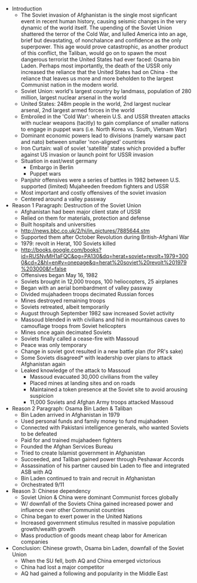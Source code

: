 - Introduction
	- The Soviet invasion of Afghanistan is the single most signficant event in recent human history, causing seismic changes in the very dynamic of the world itself. The upending of the Soviet Union shattered the terror of the Cold War, and lulled America into an age, brief but devastating, of nonchalance and confidence as the only superpower. This age would prove catastrophic, as another product of this conflict, the Taliban, would go on to spawn the most dangerous terrorist the United States had ever faced: Osama bin Laden. Perhaps most importantly, the death of the USSR only increased the reliance that the United States had on China - the reliance that leaves us more and more beholden to the largest Communist nation in the modern world.
	- Soviet Union: world's largest country by landmass, population of 280 million, largest nuclear arsenal in the world
	- United States: 248m people in the world, 2nd largest nuclear arsenal, 2nd largest armed forces in the world
	- Embroiled in the 'Cold War': wherein U.S. and USSR threaten attacks with nuclear weapons (tacitly) to gain compliance of smaller nations to engage in puppet wars (i.e. North Korea vs. South, Vietnam War)
	- Dominant economic powers lead to divisions (namely warsaw pact and nato) between smaller 'non-aligned' countries
	- Iron Curtain: wall of soviet 'satellite' states which provided a buffer against US invasion or launch point for USSR invasion
	- Situation in east/west germany
		- Embargo in Berlin
		- Puppet wars
	- Panjshir offensives were a series of battles in 1982 between U.S. supported (limited) Mujaheeden freedom fighters and USSR
	- Most important and costly offensives of the soviet invasion
	- Centered around a valley passway
- Reason 1 Paragraph: Destruction of the Soviet Union
	- Afghanistan had been major client state of USSR
	- Relied on them for materials, protection and defense
	- Built hospitals and universities
	- http://news.bbc.co.uk/2/hi/in_pictures/7885644.stm
	- Supported them after October Revolution during British-Afghani War
	- 1979: revolt in Herat, 100 Soviets killed
	- http://books.google.com/books?id=RUSNyMH1aFQC&pg=PA130&dq=herat+soviet+revolt+1979+3000&cd=2&hl=en#v=onepage&q=herat%20soviet%20revolt%201979%203000&f=false
	- Offensives began May 16, 1982
	- Soviets brought in 12,000 troops, 100 heliocopters, 25 airplanes
	- Began with an aerial bombardment of valley passway
	- Divided mujahadeen troops decimated Russian forces
	- Mines destroyed remaining troops
	- Soviets retreated, albeit temporarily
	- August through September 1982 saw increased Soviet activity
	- Massoud blended in with civilians and hid in mountainous caves to camouflage troops from Soviet helicopters
	- Mines once again decimated Soviets
	- Soviets finally called a cease-fire with Massoud
	- Peace was only temporary
	- Change in soviet govt resulted in a new battle plan (for PR's sake)
	- Some Soviets disagreed* with leadership over plans to attack Afghanistan again
	- Leaked knowledge of the attack to Massoud
		- Massoud evacuated 30,000 civilians from the valley
		- Placed mines at landing sites and on roads
		- Maintained a token presence at the Soviet site to avoid arousing suspicion
		- 11,000 Soviets and Afghan Army troops attacked Massoud
- Reason 2 Paragraph: Osama Bin Laden & Taliban
 	- Bin Laden arrived in Afghanistan in 1979
 	- Used personal funds and family money to fund mujahadeen
 	- Connected with Pakistani intelligence generals, who wanted Soviets to be defeated
 	- Paid for and trained mujahadeen fighters
 	- Founded the Afghan Services Bureau
 	- Tried to create Islamist government in Afghanistan
 	- Succeeded, and Taliban gained power through Peshawar Accords
 	- Assassination of his partner caused bin Laden to flee and integrated ASB with AQ
 	- Bin Laden continued to train and recruit in Afghanistan 
 	- Orchestrated 9/11
 - Reason 3: Chinese dependency
 	- Soviet Union & China were dominant Communist forces globally
 	- W/ downfall of the Soviets China gained increased power and influence over other Communist countries
 	- China began to exert power in the United Nations 
 	- Increased government stimulus resulted in massive population growth/wealth growth
 	- Mass production of goods meant cheap labor for American companies
 - Conclusion: Chinese growth, Osama bin Laden, downfall of the Soviet Union
 	- When the SU fell, both AQ and China emerged victorious
 	- China had lost a major competitor
 	- AQ had gained a following and popularity in the Middle East
